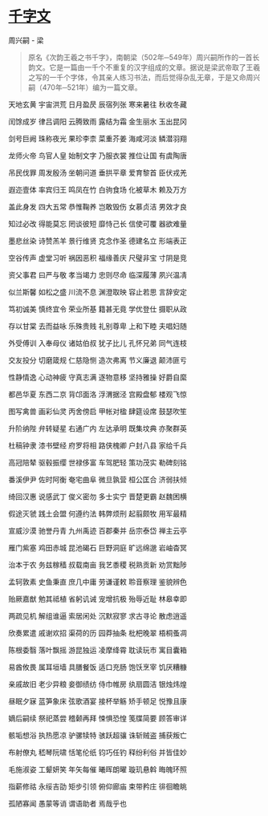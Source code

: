 # [千字文](http://www.ziyexing.com/files-5/zzbj-qzw.htm)

周兴嗣 - 梁

> 原名《次韵王羲之书千字》，南朝梁（502年─549年）周兴嗣所作的一首长韵文。它是一篇由一千个不重复的汉字组成的文章。据说是梁武帝取了王羲之写的一千个字体，令其亲人练习书法，而后觉得杂乱无章，于是又命周兴嗣（470年─521年）编为一篇文章。


天地玄黄 宇宙洪荒 日月盈昃 辰宿列张 寒来暑往 秋收冬藏 　

闰馀成岁 律吕调阳 云腾致雨 露结为霜 金生丽水 玉出昆冈 　

剑号巨阙 珠称夜光 果珍李柰 菜重芥姜 海咸河淡 鳞潜羽翔 　

龙师火帝 鸟官人皇 始制文字 乃服衣裳 推位让国 有虞陶唐 　

吊民伐罪 周发殷汤 坐朝问道 垂拱平章 爱育黎首 臣伏戎羌 　

遐迩壹体 率宾归王 鸣凤在竹 白驹食场 化被草木 赖及万方 　

盖此身发 四大五常 恭惟鞠养 岂敢毁伤 女慕贞洁 男效才良 　

知过必改 得能莫忘 罔谈彼短 靡恃己长 信使可覆 器欲难量 　

墨悲丝染 诗赞羔羊 景行维贤 克念作圣 德建名立 形端表正 　

空谷传声 虚堂习听 祸因恶积 福缘善庆 尺璧非宝 寸阴是竞 　

资父事君 曰严与敬 孝当竭力 忠则尽命 临深履薄 夙兴温凊 　

似兰斯馨 如松之盛 川流不息 渊澄取映 容止若思 言辞安定 　

笃初诚美 慎终宜令 荣业所基 籍甚无竟 学优登仕 摄职从政 　

存以甘棠 去而益咏 乐殊贵贱 礼别尊卑 上和下睦 夫唱妇随 　

外受傅训 入奉母仪 诸姑伯叔 犹子比儿 孔怀兄弟 同气连枝 　

交友投分 切磨箴规 仁慈隐恻 造次弗离 节义廉退 颠沛匪亏 　

性静情逸 心动神疲 守真志满 逐物意移 坚持雅操 好爵自縻 　

都邑华夏 东西二京 背邙面洛 浮渭据泾 宫殿盘郁 楼观飞惊 　

图写禽兽 画彩仙灵 丙舍傍启 甲帐对楹 肆筵设席 鼓瑟吹笙 　

升阶纳陛 弁转疑星 右通广内 左达承明 既集坟典 亦聚群英 　

杜稿钟隶 漆书壁经 府罗将相 路侠槐卿 户封八县 家给千兵 　

高冠陪辇 驱毂振缨 世禄侈富 车驾肥轻 策功茂实 勒碑刻铭 　

番溪伊尹 佐时阿衡 奄宅曲阜 微旦孰营 桓公匡合 济弱扶倾 　

绮回汉惠 说感武丁 俊义密勿 多士实宁 晋楚更霸 赵魏困横 　

假途灭虢 践土会盟 何遵约法 韩弊烦刑 起翦颇牧 用军最精 　

宣威沙漠 驰誉丹青 九州禹迹 百郡秦并 岳宗泰岱 禅主云亭 　

雁门紫塞 鸡田赤城 昆池碣石 巨野洞庭 旷远绵邈 岩岫杳冥 　

治本于农 务兹稼穑 叔载南亩 我艺黍稷 税熟贡新 劝赏黜陟 　

孟轲敦素 史鱼秉直 庶几中庸 劳谦谨敕 聆音察理 鉴貌辨色 　

贻厥嘉猷 勉其祗植 省躬讥诫 宠增抗极 殆辱近耻 林皋幸即 　

两疏见机 解组谁逼 索居闲处 沉默寂寥 求古寻论 散虑逍遥 　

欣奏累遣 戚谢欢招 渠荷的历 园莽抽条 枇杷晚翠 梧桐蚤凋 　

陈根委翳 落叶飘摇 游昆独运 凌摩绛霄 耽读玩市 寓目囊箱 　

易酋攸畏 属耳垣墙 具膳餐饭 适口充肠 饱饫烹宰 饥厌糟糠 　

亲戚故旧 老少异粮 妾御绩纺 侍巾帷房 纨扇圆洁 银烛炜煌 　

昼眠夕寐 蓝笋象床 弦歌酒宴 接杯举觞 矫手顿足 悦豫且康 　

嫡后嗣续 祭祀蒸尝 稽颡再拜 悚惧恐惶 笺牒简要 顾答审详 　

骸垢想浴 执热愿凉 驴骡犊特 骇跃超骧 诛斩贼盗 捕获叛亡 　

布射僚丸 嵇琴阮啸 恬笔伦纸 钧巧任钓 释纷利俗 并皆佳妙 　

毛施淑姿 工颦妍笑 年矢每催 曦晖朗曜 璇玑悬斡 晦魄环照 　

指薪修祜 永绥吉劭 矩步引领 俯仰廊庙 束带矜庄 徘徊瞻眺 　

孤陋寡闻 愚蒙等诮 谓语助者 焉哉乎也

